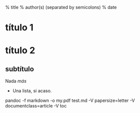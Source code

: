 % title
% author(s) (separated by semicolons)
% date

# título 1

# título 2

## subtítulo

Nada *más*

* Una lista, si acaso.

pandoc -f markdown -o my.pdf test.md -V papersize=letter -V documentclass=article -V toc
